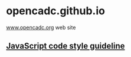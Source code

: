 # opencadc.github.io

www.opencadc.org web site

## [JavaScript code style guideline](codestyles/js)
